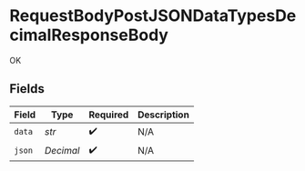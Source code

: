 # RequestBodyPostJSONDataTypesDecimalResponseBody

OK


## Fields

| Field              | Type               | Required           | Description        |
| ------------------ | ------------------ | ------------------ | ------------------ |
| `data`             | *str*              | :heavy_check_mark: | N/A                |
| `json`             | *Decimal*          | :heavy_check_mark: | N/A                |